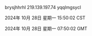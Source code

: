 brysjhhrhl 219.139.197.74 yqqlmgsycl

2024年 10月 28日 星期一 15:50:02 CST

2024年 10月 28日 星期一 07:50:02 GMT
